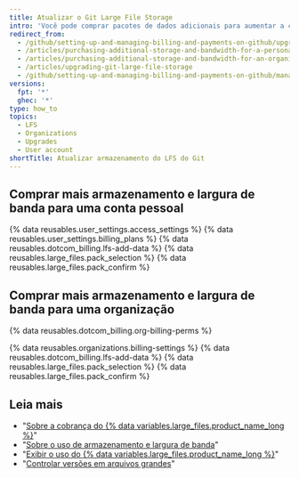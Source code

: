 ```yaml
---
title: Atualizar o Git Large File Storage
intro: 'Você pode comprar pacotes de dados adicionais para aumentar a cota de largura de banda mensal e a capacidade total de armazenamento do {% data variables.large_files.product_name_short %}.'
redirect_from:
  - /github/setting-up-and-managing-billing-and-payments-on-github/upgrading-git-large-file-storage
  - /articles/purchasing-additional-storage-and-bandwidth-for-a-personal-account/
  - /articles/purchasing-additional-storage-and-bandwidth-for-an-organization/
  - /articles/upgrading-git-large-file-storage
  - /github/setting-up-and-managing-billing-and-payments-on-github/managing-billing-for-git-large-file-storage/upgrading-git-large-file-storage
versions:
  fpt: '*'
  ghec: '*'
type: how_to
topics:
  - LFS
  - Organizations
  - Upgrades
  - User account
shortTitle: Atualizar armazenamento do LFS do Git
---
```


## Comprar mais armazenamento e largura de banda para uma conta pessoal

{% data reusables.user_settings.access_settings %}
{% data reusables.user_settings.billing_plans %}
{% data reusables.dotcom_billing.lfs-add-data %}
{% data reusables.large_files.pack_selection %}
{% data reusables.large_files.pack_confirm %}

## Comprar mais armazenamento e largura de banda para uma organização

{% data reusables.dotcom_billing.org-billing-perms %}

{% data reusables.organizations.billing-settings %}
{% data reusables.dotcom_billing.lfs-add-data %}
{% data reusables.large_files.pack_selection %}
{% data reusables.large_files.pack_confirm %}

## Leia mais

- "[Sobre a cobrança do {% data variables.large_files.product_name_long %}](/articles/about-billing-for-git-large-file-storage)"
- "[Sobre o uso de armazenamento e largura de banda](/articles/about-storage-and-bandwidth-usage)"
- "[Exibir o uso do {% data variables.large_files.product_name_long %}](/articles/viewing-your-git-large-file-storage-usage)"
- "[Controlar versões em arquivos grandes](/articles/versioning-large-files)"

